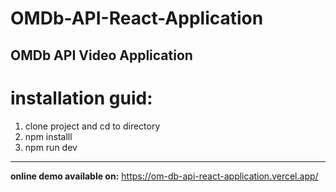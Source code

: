 # OMDb-API-React-Application
OMDb API Video Application
---------------------
# installation guid:

1. clone project and cd to directory
2. npm installl
3. npm run dev

---------------------

**online demo available on:** https://om-db-api-react-application.vercel.app/
